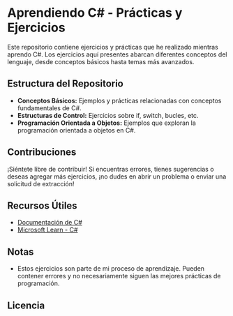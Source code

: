 
# Aprendiendo C# - Prácticas y Ejercicios

Este repositorio contiene ejercicios y prácticas que he realizado mientras aprendo C#. Los ejercicios aquí presentes abarcan diferentes conceptos del lenguaje, desde conceptos básicos hasta temas más avanzados.

## Estructura del Repositorio

- **Conceptos Básicos:** Ejemplos y prácticas relacionadas con conceptos fundamentales de C#.
- **Estructuras de Control:** Ejercicios sobre if, switch, bucles, etc.
- **Programación Orientada a Objetos:** Ejemplos que exploran la programación orientada a objetos en C#.

## Contribuciones

¡Siéntete libre de contribuir! Si encuentras errores, tienes sugerencias o deseas agregar más ejercicios, ¡no dudes en abrir un problema o enviar una solicitud de extracción!

## Recursos Útiles

- [Documentación de C#](https://docs.microsoft.com/en-us/dotnet/csharp/)
- [Microsoft Learn - C#](https://learn.microsoft.com/en-us/dotnet/csharp/)

## Notas

- Estos ejercicios son parte de mi proceso de aprendizaje. Pueden contener errores y no necesariamente siguen las mejores prácticas de programación.

## Licencia

